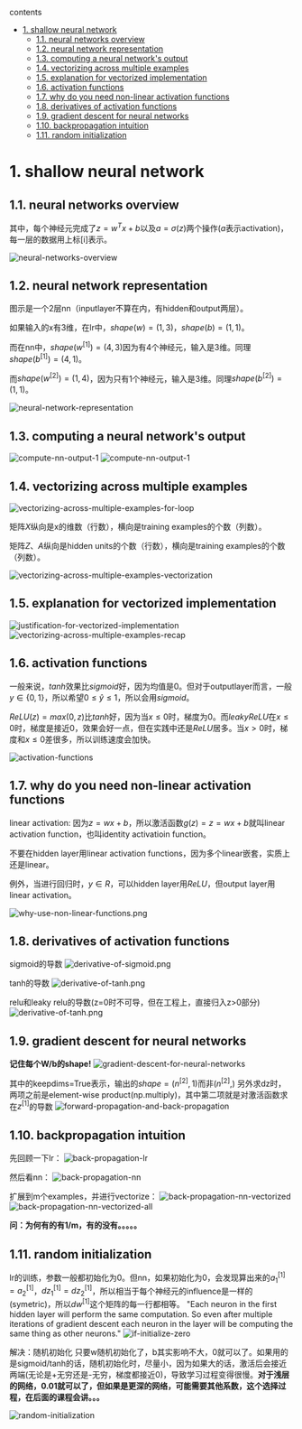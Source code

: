 contents

<!-- TOC -->

- [1. shallow neural network](#1-shallow-neural-network)
    - [1.1. neural networks overview](#11-neural-networks-overview)
    - [1.2. neural network representation](#12-neural-network-representation)
    - [1.3. computing a neural network's output](#13-computing-a-neural-networks-output)
    - [1.4. vectorizing across multiple examples](#14-vectorizing-across-multiple-examples)
    - [1.5. explanation for vectorized implementation](#15-explanation-for-vectorized-implementation)
    - [1.6. activation functions](#16-activation-functions)
    - [1.7. why do you need non-linear activation functions](#17-why-do-you-need-non-linear-activation-functions)
    - [1.8. derivatives of activation functions](#18-derivatives-of-activation-functions)
    - [1.9. gradient descent for neural networks](#19-gradient-descent-for-neural-networks)
    - [1.10. backpropagation intuition](#110-backpropagation-intuition)
    - [1.11. random initialization](#111-random-initialization)

<!-- /TOC -->
# 1. shallow neural network
## 1.1. neural networks overview

其中，每个神经元完成了$z=w^Tx+b$以及$a=\sigma (z)$两个操作($a$表示activation)，每一层的数据用上标[i]表示。

![neural-networks-overview](../c1/imgs/neural-networks-overview.png)

## 1.2. neural network representation

图示是一个2层nn（inputlayer不算在内，有hidden和output两层）。

如果输入的x有3维，在lr中，$shape(w)=(1,3)$，$shape(b)=(1,1)$。

而在nn中，$shape(w^{[1]})=(4,3)$因为有4个神经元，输入是3维。同理$shape(b^{[1]})=(4,1)$。

而$shape(w^{[2]})=(1,4)$，因为只有1个神经元，输入是3维。同理$shape(b^{[2]})=(1,1)$。

![neural-network-representation](../c1/imgs/neural-network-representation.png)

## 1.3. computing a neural network's output

![compute-nn-output-1](../c1/imgs/compute-nn-output-1.png)
![compute-nn-output-1](../c1/imgs/compute-nn-output-2.png)

## 1.4. vectorizing across multiple examples

![vectorizing-across-multiple-examples-for-loop](../c1/imgs/vectorizing-across-multiple-examples-for-loop.png)

矩阵$X$纵向是x的维数（行数），横向是training examples的个数（列数）。

矩阵$Z$、$A$纵向是hidden units的个数（行数），横向是training examples的个数（列数）。

![vectorizing-across-multiple-examples-vectorization](../c1/imgs/vectorizing-across-multiple-examples-vectorization.png)

## 1.5. explanation for vectorized implementation

![justification-for-vectorized-implementation](../c1/imgs/justification-for-vectorized-implementation.png)
![vectorizing-across-multiple-examples-recap](../c1/imgs/vectorizing-across-multiple-examples-recap.png)

## 1.6. activation functions

一般来说，$tanh$效果比$sigmoid$好，因为均值是0。但对于outputlayer而言，一般$y \in \{0,1\}$，所以希望$0\le \hat y \le 1$，所以会用$sigmoid$。

$ReLU(z)=max(0,z)$比$tanh$好，因为当$x\le 0$时，梯度为0。而$leaky ReLU$在$x\le 0$时，梯度是接近0，效果会好一点，但在实践中还是$ReLU$居多。当$x>0$时，梯度和$x\le0$差很多，所以训练速度会加快。

![activation-functions](../c1/imgs/activation-functions.png)

## 1.7. why do you need non-linear activation functions

linear activation: 因为$z=wx+b$，所以激活函数$g(z)=z=wx+b$就叫linear activation function，也叫identity activatioin function。

不要在hidden layer用linear activation functions，因为多个linear嵌套，实质上还是linear。

例外，当进行回归时，$y\in R$，可以hidden layer用$ReLU$，但output layer用linear activation。

![why-use-non-linear-functions.png](../c1/imgs/why-use-non-linear-functions.png)

## 1.8. derivatives of activation functions

sigmoid的导数
![derivative-of-sigmoid.png](../c1/imgs/derivative-of-sigmoid.png)

tanh的导数
![derivative-of-tanh.png](../c1/imgs/derivative-of-tanh.png)

relu和leaky relu的导数(z=0时不可导，但在工程上，直接归入z>0部分)
![derivative-of-tanh.png](../c1/imgs/derivative-of-tanh.png)

## 1.9. gradient descent for neural networks

**记住每个W/b的shape!**
![gradient-descent-for-neural-networks](../c1/imgs/gradient-descent-for-neural-networks.png)

其中的keepdims=True表示，输出的$shape=(n^{[2]},1)$而非$(n^{[2]},)$
另外求dz时，两项之前是element-wise product(np.multiply)，其中第二项就是对激活函数求在$z^{[1]}$的导数
![forward-propagation-and-back-propagation](../c1/imgs/forward-propagation-and-back-propagation.png)

## 1.10. backpropagation intuition

先回顾一下lr：
![back-propagation-lr](../c1/imgs/back-propagation-lr.png)

然后看nn：
![back-propagation-nn](../c1/imgs/back-propagation-nn.png)

扩展到m个examples，并进行vectorize：
![back-propagation-nn-vectorized](../c1/imgs/back-propagation-nn-vectorized.png)
![back-propagation-nn-vectorized-all](../c1/imgs/back-propagation-nn-vectorized-all.png)

**问：为何有的有1/m，有的没有。。。。。**

## 1.11. random initialization

lr的训练，参数一般都初始化为0。但nn，如果初始化为0，会发现算出来的$a^{[1]}_1=a^{[1]}_2$，$dz^{[1]}_1=dz^{[1]}_2$，所以相当于每个神经元的influence是一样的(symetric)，所以$dw^{[1]}$这个矩阵的每一行都相等。
"Each neuron in the first hidden layer will perform the same computation. So even after multiple iterations of gradient descent each neuron in the layer will be computing the same thing as other neurons."
![if-initialize-zero](../c1/imgs/if-initialize-zero.png)

解决：随机初始化
只要w随机初始化了，b其实影响不大，0就可以了。如果用的是sigmoid/tanh的话，随机初始化时，尽量小，因为如果大的话，激活后会接近两端(无论是+无穷还是-无穷，梯度都接近0)，导致学习过程变得很慢。**对于浅层的网络，0.01就可以了，但如果是更深的网络，可能需要其他系数，这个选择过程，在后面的课程会讲。。。**

![random-initialization](../c1/imgs/random-initialization.png)


